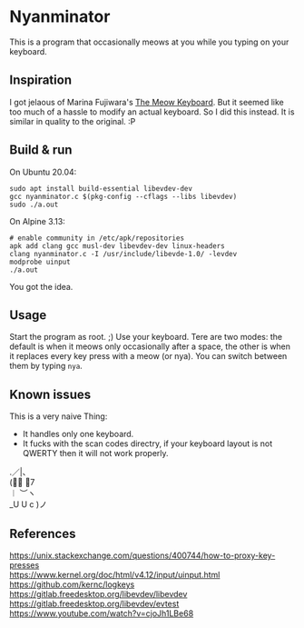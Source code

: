Nyanminator
===

This is a program that occasionally meows at you while you typing on your keyboard.


Inspiration
---

I got jelaous of Marina Fujiwara's [The Meow Keyboard](https://www.youtube.com/watch?v=ihUHBtyPNLM).
But it seemed like too much of a hassle to modify an actual keyboard. So I did this instead.
It is similar in quality to the original. :P


Build & run
---
On Ubuntu 20.04:
```
sudo apt install build-essential libevdev-dev
gcc nyanminator.c $(pkg-config --cflags --libs libevdev)
sudo ./a.out
```

On Alpine 3.13:
```
# enable community in /etc/apk/repositories
apk add clang gcc musl-dev libevdev-dev linux-headers
clang nyanminator.c -I /usr/include/libevde-1.0/ -levdev
modprobe uinput
./a.out
```
You got the idea.


Usage
---
Start the program as root. ;) Use your keyboard.
Tere are two modes: the default is when it meows only occasionally after a space, the other is when it replaces every key press with a meow (or nya).
You can switch between them by typing ```nya```.


Known issues
---
This is a very naive Thing:
- It handles only one keyboard.
- It fucks with the scan codes directry, if your keyboard layout is not QWERTY then it will not work properly.


 .／|、     \
(ﾟ､ 。7     \
︱ ︶ヽ     \
_U U c )ノ


References
---
https://unix.stackexchange.com/questions/400744/how-to-proxy-key-presses \
https://www.kernel.org/doc/html/v4.12/input/uinput.html \
https://github.com/kernc/logkeys \
https://gitlab.freedesktop.org/libevdev/libevdev \
https://gitlab.freedesktop.org/libevdev/evtest \
https://www.youtube.com/watch?v=cjoJh1LBe68

